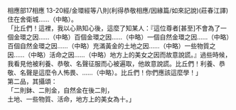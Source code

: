 相應部17相應 13-20經/金環經等八則(利得恭敬相應/因緣篇/如來記說)(莊春江譯)  
住在舍衛城……（中略）。  
「比丘們！這裡，我以心熟知心後，這麼了知某人：『這位尊者[甚至]不會為了一個金環之因……（中略）百個金環之因……（中略）一個自然金環之因……（中略）百個自然金環之因……（中略）充滿黃金的土地之因……（中略）一些物質之因……（中略）活命之因……（中略）地方上的美女之因而故意說謊。』過些時候，我看見他被利養、恭敬、名聲征服而心被遍取，他故意說謊。比丘們！利養、恭敬、名聲是這麼令人怖畏、……（中略）。比丘們！你們應該這麼學！」  
第二品，其攝頌：  
「二則鉢、二則金，自然金在後二則，  
土地、一些物質、活命，地方上的美女為十。」  
  
  

